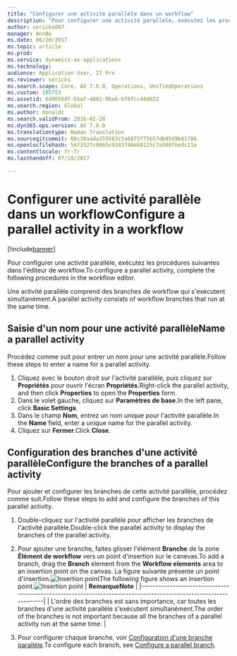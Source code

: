 ```yaml
---
title: "Configurer une activité parallèle dans un workflow"
description: "Pour configurer une activité parallèle, exécutez les procédures suivantes dans l'éditeur de workflow."
author: sericks007
manager: AnnBe
ms.date: 06/20/2017
ms.topic: article
ms.prod: 
ms.service: dynamics-ax-applications
ms.technology: 
audience: Application User, IT Pro
ms.reviewer: sericks
ms.search.scope: Core, AX 7.0.0, Operations, UnifiedOperations
ms.custom: 195753
ms.assetid: 6d0656df-b5af-4001-96e6-6f0fcc44d022
ms.search.region: Global
ms.author: donaldc
ms.search.validFrom: 2016-02-28
ms.dyn365.ops.version: AX 7.0.0
ms.translationtype: Human Translation
ms.sourcegitcommit: 08c38aada355583c5a6872f75b57db95d9b81786
ms.openlocfilehash: 5473327c0665c9183746eb8125c7a368fbedc21e
ms.contentlocale: fr-fr
ms.lasthandoff: 07/18/2017

---
```


# <a name="configure-a-parallel-activity-in-a-workflow"></a><span data-ttu-id="00071-103">Configurer une activité parallèle dans un workflow</span><span class="sxs-lookup"><span data-stu-id="00071-103">Configure a parallel activity in a workflow</span></span>

[!include[banner](../includes/banner.md)]


<span data-ttu-id="00071-104">Pour configurer une activité parallèle, exécutez les procédures suivantes dans l'éditeur de workflow.</span><span class="sxs-lookup"><span data-stu-id="00071-104">To configure a parallel activity, complete the following procedures in the workflow editor.</span></span>

<span data-ttu-id="00071-105">Une activité parallèle comprend des branches de workflow qui s'exécutent simultanément.</span><span class="sxs-lookup"><span data-stu-id="00071-105">A parallel activity consists of workflow branches that run at the same time.</span></span>

## <a name="name-a-parallel-activity"></a><span data-ttu-id="00071-106">Saisie d'un nom pour une activité parallèle</span><span class="sxs-lookup"><span data-stu-id="00071-106">Name a parallel activity</span></span>
<span data-ttu-id="00071-107">Procédez comme suit pour entrer un nom pour une activité parallèle.</span><span class="sxs-lookup"><span data-stu-id="00071-107">Follow these steps to enter a name for a parallel activity.</span></span>
1.  <span data-ttu-id="00071-108">Cliquez avec le bouton droit sur l'activité parallèle, puis cliquez sur **Propriétés** pour ouvrir l'écran **Propriétés**.</span><span class="sxs-lookup"><span data-stu-id="00071-108">Right-click the parallel activity, and then click **Properties** to open the **Properties** form.</span></span>
2.  <span data-ttu-id="00071-109">Dans le volet gauche, cliquez sur **Paramètres de base**.</span><span class="sxs-lookup"><span data-stu-id="00071-109">In the left pane, click **Basic Settings**.</span></span>
3.  <span data-ttu-id="00071-110">Dans le champ **Nom**, entrez un nom unique pour l'activité parallèle.</span><span class="sxs-lookup"><span data-stu-id="00071-110">In the **Name** field, enter a unique name for the parallel activity.</span></span>
4.  <span data-ttu-id="00071-111">Cliquez sur **Fermer**.</span><span class="sxs-lookup"><span data-stu-id="00071-111">Click **Close**.</span></span>

## <a name="configure-the-branches-of-a-parallel-activity"></a><span data-ttu-id="00071-112">Configuration des branches d'une activité parallèle</span><span class="sxs-lookup"><span data-stu-id="00071-112">Configure the branches of a parallel activity</span></span>
<span data-ttu-id="00071-113">Pour ajouter et configurer les branches de cette activité parallèle, procédez comme suit.</span><span class="sxs-lookup"><span data-stu-id="00071-113">Follow these steps to add and configure the branches of this parallel activity.</span></span>
1.  <span data-ttu-id="00071-114">Double-cliquez sur l'activité parallèle pour afficher les branches de l'activité parallèle.</span><span class="sxs-lookup"><span data-stu-id="00071-114">Double-click the parallel activity to display the branches of the parallel activity.</span></span>
2.  <span data-ttu-id="00071-115">Pour ajouter une branche, faites glisser l'élément **Branche** de la zone **Élément de workflow** vers un point d'insertion sur le canevas.</span><span class="sxs-lookup"><span data-stu-id="00071-115">To add a branch, drag the **Branch** element from the **Workflow elements** area to an insertion point on the canvas.</span></span> <span data-ttu-id="00071-116">La figure suivante présente un point d'insertion.![Insertion point](./media/workflow_insertionpoint.gif)</span><span class="sxs-lookup"><span data-stu-id="00071-116">The following figure shows an insertion point.![Insertion point](./media/workflow_insertionpoint.gif)</span></span>
    | <span data-ttu-id="00071-117">**Remarque**</span><span class="sxs-lookup"><span data-stu-id="00071-117">**Note**</span></span>                                                                                                         |
    |------------------------------------------------------------------------------------------------------------------|
    | <span data-ttu-id="00071-118">L'ordre des branches est sans importance, car toutes les branches d'une activité parallèle s'exécutent simultanément.</span><span class="sxs-lookup"><span data-stu-id="00071-118">The order of the branches is not important because all the branches of a parallel activity run at the same time.</span></span> |

3.  <span data-ttu-id="00071-119">Pour configurer chaque branche, voir [Configuration d'une branche parallèle](configure-parallel-branch-workflow.md).</span><span class="sxs-lookup"><span data-stu-id="00071-119">To configure each branch, see [Configure a parallel branch](configure-parallel-branch-workflow.md).</span></span>






